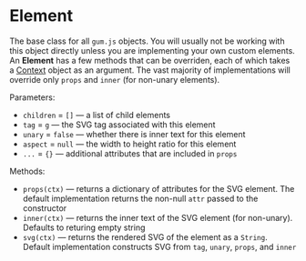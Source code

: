 # Element

The base class for all `gum.js` objects. You will usually not be working with this object directly unless you are implementing your own custom elements. An **Element** has a few methods that can be overriden, each of which takes a [Context](/docs/context) object as an argument. The vast majority of implementations will override only `props` and `inner` (for non-unary elements).

Parameters:
- `children` = `[]` — a list of child elements
- `tag` = `g` — the SVG tag associated with this element
- `unary` = `false` — whether there is inner text for this element
- `aspect` = `null` — the width to height ratio for this element
- `...` = `{}` — additional attributes that are included in `props`

Methods:
- `props(ctx)` — returns a dictionary of attributes for the SVG element. The default implementation returns the non-null `attr` passed to the constructor
- `inner(ctx)` — returns the inner text of the SVG element (for non-unary). Defaults to returing empty string
- `svg(ctx)` — returns the rendered SVG of the element as a `String`. Default implementation constructs SVG from `tag`, `unary`, `props`, and `inner`
